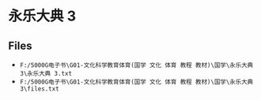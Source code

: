 # 永乐大典 3

## Files

- `F:/5000G电子书\G01-文化科学教育体育(国学 文化 体育 教程 教材)\国学\永乐大典 3\永乐大典 3.txt`
- `F:/5000G电子书\G01-文化科学教育体育(国学 文化 体育 教程 教材)\国学\永乐大典 3\files.txt`

